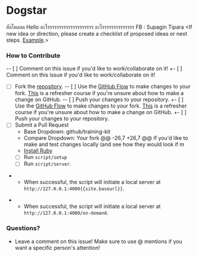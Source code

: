 # Dogstar
ฮัลโหลลล
Hello
อะไรรรรรรรรรรรรรรรรรรรร
อะไรรรรรรรรรรรรรร
FB : Supagin Tipara
<If new idea or direction, please create a checklist of proposed ideas or next steps. [Example](https://github.com/github/training-kit/issues/415).>
 
 ### How to Contribute
-- [ ] Comment on this issue if you'd like to work/collaborate on it! 
+- [ ] Comment on this issue if you'd like to work/collaborate on it!
 - [ ] Fork the [repository](https://github.com/github/training-kit).
-- [ ] Use the [GitHub Flow](https://guides.github.com/introduction/flow/) to make changes to your fork. [This](https://services.github.com{{site.baseurl}}/intro-to-github/) is a refresher course if you're unsure about how to make a change on GitHub.
-- [ ] Push your changes to your repository. 
+- [ ] Use the [GitHub Flow](https://guides.github.com/introduction/flow/) to make changes to your fork. [This](https://services.github.com/on-demand/intro-to-github/) is a refresher course if you're unsure about how to make a change on GitHub.
+- [ ] Push your changes to your repository.
 - [ ] Submit a Pull Request
   - Base Dropdown: github/training-kit
   - Compare Dropdown: Your fork
@@ -26,7 +26,7 @@ If you'd like to make and test changes locally (and see how they would look if m
   - [Install Ruby](https://www.ruby-lang.org/en/documentation/installation/)
   - [ ] Run `script/setup`
   - [ ] Run `script/server`.
-    - When successful, the script will initiate a local server at `http://127.0.0.1:4000{{site.baseurl}}`.
+    - When successful, the script will initiate a local server at `http://127.0.0.1:4000/on-demand`.
 
 ### Questions?
 - Leave a comment on this issue! Make sure to use @ mentions if you want a specific person's attention!
